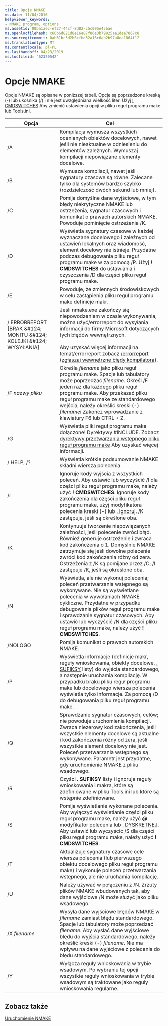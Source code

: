 ```yaml
---
title: Opcje NMAKE
ms.date: 11/04/2016
helpviewer_keywords:
- NMAKE program, options
ms.assetid: 00ba1aec-ef27-44cf-8d82-c5c095e45bae
ms.openlocfilehash: c60b6d821d8e16e87f86e3b79825aa1dee7867c8
ms.sourcegitcommit: 0ab61bc3d2b6cfbd52a16c6ab2b97a8ea1864f12
ms.translationtype: MT
ms.contentlocale: pl-PL
ms.lasthandoff: 04/23/2019
ms.locfileid: "62320542"
---
```

# <a name="nmake-options"></a>Opcje NMAKE

Opcje NMAKE są opisane w poniższej tabeli. Opcje są poprzedzone kreską (-) lub ukośnika (/) i nie jest uwzględniana wielkość liter. Użyj [! CMDSWITCHES](makefile-preprocessing-directives.md) Aby zmienić ustawienia opcji w pliku reguł programu make lub Tools.ini.

|Opcja|Cel|
|------------|-------------|
|/A|Kompilacja wymusza wszystkich ocenianych obiektów docelowych, nawet jeśli nie nieaktualne w odniesieniu do elementów zależnych. Wymuszaj kompilacji niepowiązane elementy docelowe.|
|/B|Wymusza kompilacji, nawet jeśli sygnatury czasowe są równe. Zalecane tylko dla systemów bardzo szybko (rozdzielczość dwóch sekund lub mniej).|
|/C|Pomija domyślne dane wyjściowe, w tym błędy niekrytyczne NMAKE lub ostrzeżenia, sygnatur czasowych i komunikat o prawach autorskich NMAKE. Powoduje pominięcie ostrzeżenia /K.|
|/D|Wyświetla sygnatury czasowe w każdej wyznaczane docelowego i zależnych od ustawień lokalnych oraz wiadomość, element docelowy nie istnieje. Przydatne podczas debugowania pliku reguł programu make w za pomocą /P. Użyj **! CMDSWITCHES** do ustawiania i czyszczenia /D dla części pliku reguł programu make.|
|/E|Powoduje, że zmiennych środowiskowych w celu zastąpienia pliku reguł programu make definicje makr.|
|/ ERRORREPORT [BRAK &AMP;#124; MONITU &AMP;#124; KOLEJKI &AMP;#124; WYSYŁANIA]|Jeśli nmake.exe zakończy się niepowodzeniem w czasie wykonywania, można użyć/errorreport do wysyłania informacji do firmy Microsoft dotyczących tych błędów wewnętrznych.<br /><br /> Aby uzyskać więcej informacji na temat/errorreport zobacz [/errorreport (zgłaszaj wewnętrzne błędy kompilatora)](errorreport-report-internal-compiler-errors.md).|
|/F *nazwy pliku*|Określa *filename* jako pliku reguł programu make. Spacje lub tabulatory może poprzedzać *filename*. Określ /F jeden raz dla każdego pliku reguł programu make. Aby przekazać pliku reguł programu make ze standardowego wejścia, należy określić kreski (-) *filename*i Zakończ wprowadzanie z klawiatury F6 lub CTRL + Z.|
|/G|Wyświetla pliki reguł programu make dołączone! Dyrektywy #INCLUDE.  Zobacz [dyrektywy przetwarzania wstępnego pliku reguł programu make](makefile-preprocessing-directives.md) Aby uzyskać więcej informacji.|
|/ HELP, /?|Wyświetla krótkie podsumowanie NMAKE składni wiersza polecenia.|
|/I|Ignoruje kody wyjścia z wszystkich poleceń. Aby ustawić lub wyczyścić /I dla części pliku reguł programu make, należy użyć **! CMDSWITCHES**. Ignoruje kody zakończenia dla części pliku reguł programu make, użyj modyfikatora polecenia kreski (-) lub [. Ignoruj](dot-directives.md). /K zastępuje, jeśli są określone oba.|
|/K|Kontynuuje tworzenie niepowiązanych zależności, jeśli polecenie zwróci błąd. Również generuje ostrzeżenie i zwraca kod zakończenia o 1. Domyślnie NMAKE zatrzymuje się jeśli dowolne polecenie zwróci kod zakończenia różny od zera. Ostrzeżenia z /K są pomijane przez /C; /I zastępuje /K, jeśli są określone oba.|
|/N|Wyświetla, ale nie wykonuj polecenia; poleceń przetwarzania wstępnego są wykonywane. Nie są wyświetlane polecenia w wywołaniach NMAKE cykliczne. Przydatne w przypadku debugowania plików reguł programu make i sprawdzanie sygnatur czasowych. Aby ustawić lub wyczyścić /N dla części pliku reguł programu make, należy użyć **! CMDSWITCHES**.|
|/NOLOGO|Pomija komunikat o prawach autorskich NMAKE.|
|/P|Wyświetla informacje (definicje makr, reguły wnioskowania, obiekty docelowe, [. SUFIKSY](dot-directives.md) listy) do wyjścia standardowego, a następnie uruchamia kompilację. W przypadku braku pliku reguł programu make lub docelowego wiersza polecenia wyświetla tylko informacje. Za pomocą /D do debugowania pliku reguł programu make.|
|/Q|Sprawdzanie sygnatur czasowych, celów; nie powoduje uruchomienia kompilacji. Zwraca niezerowy kod zakończenia, jeśli wszystkie elementy docelowe są aktualne i kod zakończenia różny od zera, jeśli wszystkie element docelowy nie jest. Poleceń przetwarzania wstępnego są wykonywane. Parametr jest przydatne, gdy uruchomienie NMAKE z pliku wsadowego.|
|/R|Czyści **. SUFIKSY** listy i ignoruje reguły wnioskowania i makra, które są zdefiniowane w pliku Tools.ini lub które są wstępnie zdefiniowane.|
|/S|Pomija wyświetlanie wykonane polecenia. Aby wyłączyć wyświetlanie części pliku reguł programu make, należy użyć **\@** modyfikator polecenia lub [. DYSKRETNEJ](dot-directives.md). Aby ustawić lub wyczyścić /S dla części pliku reguł programu make, należy użyć **! CMDSWITCHES**.|
|/T|Aktualizuje sygnatury czasowe cele wiersza polecenia (lub pierwszego obiektu docelowego pliku reguł programu make) i wykonuje poleceń przetwarzania wstępnego, ale nie uruchamia kompilację.|
|/U|Należy używać w połączeniu z /N. Zrzuty plików NMAKE wbudowanych tak, aby dane wyjściowe /N może służyć jako pliku wsadowego.|
|/X *filename*|Wysyła dane wyjściowe błędów NMAKE w *filename* zamiast błędu standardowego. Spacje lub tabulatory może poprzedzać *filename*. Aby wysłać dane wyjściowe błędu do wyjścia standardowego, należy określić kreski (-) *filename*. Nie ma wpływu na dane wyjściowe z polecenia do błędu standardowego.|
|/Y|Wyłącza reguły wnioskowania w trybie wsadowym. Po wybraniu tej opcji wszystkie reguły wnioskowania w trybie wsadowym są traktowane jako reguły wnioskowania regularne.|

## <a name="see-also"></a>Zobacz także

[Uruchomienie NMAKE](running-nmake.md)
